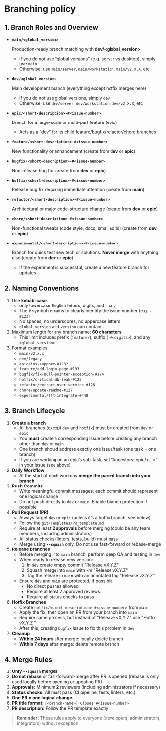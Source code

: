 # Branching policy
## 1. Branch Roles and Overview

- **`main/<global_version>`**
    
    Production-ready branch matching with **dev/<global_version>**
    - If you do not use “global versions” (e.g. server vs desktop), simply use `main`
    - Otherwise, use `main/server`, `main/workstation`, `main/v2.X.X`, etc
- **`dev/<global_version>`**
    
    Main development branch (everything except hotfix merges here)
    - If you do not use global versions, simply `dev`
    - Otherwise, use `dev/server`, `dev/workstation`, `dev/v2.X.X`, etc
- **`epic/<short-description>-#<issue-number>`**
    
    Branch for a large-scale or multi-part feature (epic)
    - Acts as a “dev” for its child feature/bugfix/refactor/chore branches
- **`feature/<short-description>-#<issue-number>`**
    
    New functionality or enhancement (create from **dev** or **epic**)
- **`bugfix/<short-description>-#<issue-number>`**
    
    Non-release bug fix (create from **dev** or **epic**)
- **`hotfix/<short-description>-#<issue-number>`**
    
    Release bug fix requiring immediate attention (create from **main**)
- **`refactor/<short-description>-#<issue-number>`**
    
    Architectural or major code-structure change (create from **dev** or **epic**)
- **`chore/<short-description>-#<issue-number>`**
    
    Non-functional tweaks (code style, docs, small edits) (create from **dev** or **epic**)
- **`experimental/<short-description>-#<issue-number>`**
    
    Branch for quick test new tech or solutions. **Never merge** with anything else (create from **dev** or **epic**)
    - If the experiment is successful, create a new feature branch for updates

## 2. Naming Conventions
1. Use **kebab-case**
    - only lowercase English letters, digits, and `-` or `/`
    - The `#` symbol remains to clearly identify the issue number (e.g. `-#123`)
    - No spaces, no underscores, no uppercase letters
    - `global_version` and `version` can contain `.`
2. Maximum length for any branch name: **60 characters**
    - This limit includes prefix (`feature/`), suffix (`-#<digits>`), and any `<global_version>`
3. Format examples:
    - `main/v2.x.x`
    - `dev/legacy`
    - `epic/ios-support-#1232`
    - `feature/add-login-page-#193`
    - `bugfix/fix-null-pointer-exception-#174`
    - `hotfix/critical-db-leak-#125`
    - `refactor/extract-user-service-#126`
    - `chore/update-readme-#127`
    - `experimental/fft-integrate-#448`

## 3. Branch Lifecycle
1. **Create a branch**
    - All branches (except `dev` and `hotfix`) must be created from `dev` or `epic`
    - You **must** create a corresponding issue before creating any branch other than `dev` or `main`
    - One branch should address exactly one issue/task (one task = one branch)
    - If you are working on an epic’s sub-task, set “Ancestors: epic/<…>” in your issue (see above)
2. **Daily Workflow**
    - At the start of each workday **merge the parent branch into your branch**
3. **Push Commits**
    - Write meaningful commit messages; each commit should represent one logical change
    - Do not push directly to `dev` or `main`. Enable branch protection if possible
4. **Pull Request (PR)**
    - Always target `dev` or `epic` (unless it’s a hotfix branch, see below)
    - Follow the `git/Templates/PR_template.md`
    - Require at least **2 approvals** before merging (could be any team members, including administrators)
    - All status checks (linters, tests, build) must pass
    - Merge using **`--squash`** only. Do not use fast-forward or rebase-merge
5. **Release Branches**
    - Before merging into `main` branch, perform deep QA and testing in `dev`
    - When ready to release new version:
        1. In `dev` create empty commit "Release vX.Y.Z"
        2. Squash merge into `main` with -m "Release vX.Y.Z"
        3. Tag the release in `main` with an annotated tag "Release vX.Y.Z"
    - Ensure `dev` and `main` are protected, if possible:
        - No direct pushes allowed
        - Require at least 2 approved reviews
        - Require all status checks to pass
6. **Hotfix Branches**
    - Create `hotfix/<short-description>-#<issue-number>` from `main`
    - Apply the fix, then open an PR from your branch into `main`
    - Require same process, but instead of "Release vX.Y.Z" use "Hotfix vX.Y.Z <short description>"
    - After this, creating `bugfix` issue to fix this problem in `dev`
7. **Cleanup**
    - **Within 24 hours** after merge: locally delete branch
    - **Within 7 days** after merge: delete remote branch

## 4. Merge Rules
1. **Only `--squash` merges**
2. **Do not rebase** or fast-forward-merge after PR is opened (rebase is only used locally before opening or updating PR)
3. **Approvals:** Minimum **2** reviewers (including administrators if necessary)
4. **Status checks:** All must pass (CI pipeline, tests, linters, etc.)
5. **One PR = one logical change.**
6. **PR title format:** `[<branch-name>] Closes #<issue-number>`
7. **PR description:** Follow the PR template exactly

> **Reminder:** These rules apply to everyone (developers, administrators, integrators) without exception